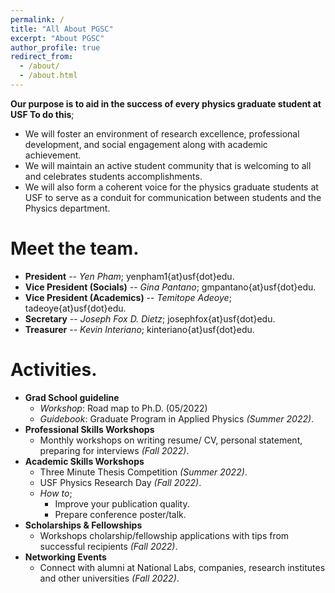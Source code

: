 ```yaml
---
permalink: /
title: "All About PGSC"
excerpt: "About PGSC"
author_profile: true
redirect_from: 
  - /about/
  - /about.html
---
```


**Our purpose is to aid in the success of every physics graduate student at USF To do this**; 

- We will foster an environment of research excellence, professional development, and social engagement along with academic achievement.
- We will maintain an active student community that is welcoming to all and celebrates students accomplishments.
- We will also form a coherent voice for the physics graduate students at USF to serve as a conduit for communication between students and the Physics department.


Meet the team.
==============

- **President** -- _Yen Pham_; yenpham1{at}usf{dot}edu.
- **Vice President (Socials)** -- _Gina Pantano_; gmpantano{at}usf{dot}edu.
- **Vice President (Academics)** -- _Temitope Adeoye_; tadeoye{at}usf{dot}edu.
- **Secretary** -- _Joseph Fox D. Dietz_; josephfox{at}usf{dot}edu.
- **Treasurer** -- _Kevin Interiano_; kinteriano{at}usf{dot}edu.



Activities.
==============

- **Grad School guideline**
  - _Workshop_: Road map to Ph.D. (05/2022)
  - _Guidebook_: Graduate Program in Applied Physics _(Summer 2022)_.
- **Professional Skills Workshops**
  - Monthly workshops on writing resume/ CV, personal statement, preparing for interviews _(Fall 2022)_.
- **Academic Skills Workshops**
  - Three Minute Thesis Competition _(Summer 2022)_.
  - USF Physics Research Day _(Fall 2022)_.
  - _How to_;
    - Improve your publication quality.
    - Prepare conference poster/talk.
- **Scholarships & Fellowships**
  - Workshops cholarship/fellowship applications with tips from successful recipients _(Fall 2022)_.
- **Networking Events**
  - Connect with alumni at National Labs, companies, research institutes and other universities _(Fall 2022)_.


